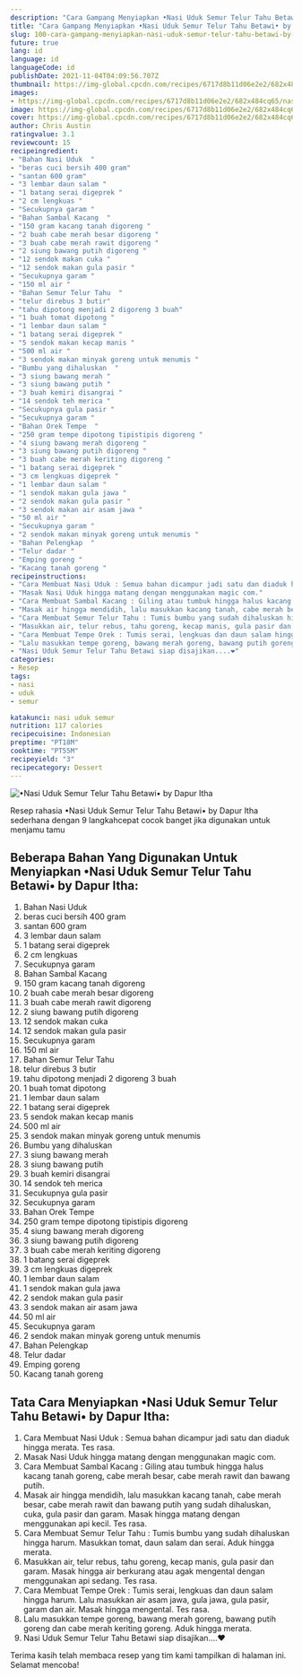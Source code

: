```yaml
---
description: "Cara Gampang Menyiapkan •Nasi Uduk Semur Telur Tahu Betawi• by Dapur Itha yang Lezat Sekali"
title: "Cara Gampang Menyiapkan •Nasi Uduk Semur Telur Tahu Betawi• by Dapur Itha yang Lezat Sekali"
slug: 100-cara-gampang-menyiapkan-nasi-uduk-semur-telur-tahu-betawi-by-dapur-itha-yang-lezat-sekali
future: true
lang: id
language: id
languageCode: id
publishDate: 2021-11-04T04:09:56.707Z 
thumbnail: https://img-global.cpcdn.com/recipes/6717d8b11d06e2e2/682x484cq65/nasi-uduk-semur-telur-tahu-betawi-by-dapur-itha-foto-resep-utama.png
images:
- https://img-global.cpcdn.com/recipes/6717d8b11d06e2e2/682x484cq65/nasi-uduk-semur-telur-tahu-betawi-by-dapur-itha-foto-resep-utama.png
image: https://img-global.cpcdn.com/recipes/6717d8b11d06e2e2/682x484cq65/nasi-uduk-semur-telur-tahu-betawi-by-dapur-itha-foto-resep-utama.png
cover: https://img-global.cpcdn.com/recipes/6717d8b11d06e2e2/682x484cq65/nasi-uduk-semur-telur-tahu-betawi-by-dapur-itha-foto-resep-utama.png
author: Chris Austin
ratingvalue: 3.1
reviewcount: 15
recipeingredient:
- "Bahan Nasi Uduk  "
- "beras cuci bersih 400 gram"
- "santan 600 gram"
- "3 lembar daun salam "
- "1 batang serai digeprek "
- "2 cm lengkuas "
- "Secukupnya garam "
- "Bahan Sambal Kacang  "
- "150 gram kacang tanah digoreng "
- "2 buah cabe merah besar digoreng "
- "3 buah cabe merah rawit digoreng "
- "2 siung bawang putih digoreng "
- "12 sendok makan cuka "
- "12 sendok makan gula pasir "
- "Secukupnya garam "
- "150 ml air "
- "Bahan Semur Telur Tahu  "
- "telur direbus 3 butir"
- "tahu dipotong menjadi 2 digoreng 3 buah"
- "1 buah tomat dipotong "
- "1 lembar daun salam "
- "1 batang serai digeprek "
- "5 sendok makan kecap manis "
- "500 ml air "
- "3 sendok makan minyak goreng untuk menumis "
- "Bumbu yang dihaluskan  "
- "3 siung bawang merah "
- "3 siung bawang putih "
- "3 buah kemiri disangrai "
- "14 sendok teh merica "
- "Secukupnya gula pasir "
- "Secukupnya garam "
- "Bahan Orek Tempe  "
- "250 gram tempe dipotong tipistipis digoreng "
- "4 siung bawang merah digoreng "
- "3 siung bawang putih digoreng "
- "3 buah cabe merah keriting digoreng "
- "1 batang serai digeprek "
- "3 cm lengkuas digeprek "
- "1 lembar daun salam "
- "1 sendok makan gula jawa "
- "2 sendok makan gula pasir "
- "3 sendok makan air asam jawa "
- "50 ml air "
- "Secukupnya garam "
- "2 sendok makan minyak goreng untuk menumis "
- "Bahan Pelengkap  "
- "Telur dadar "
- "Emping goreng "
- "Kacang tanah goreng "
recipeinstructions:
- "Cara Membuat Nasi Uduk : Semua bahan dicampur jadi satu dan diaduk hingga merata. Tes rasa."
- "Masak Nasi Uduk hingga matang dengan menggunakan magic com."
- "Cara Membuat Sambal Kacang : Giling atau tumbuk hingga halus kacang tanah goreng, cabe merah besar, cabe merah rawit dan bawang putih."
- "Masak air hingga mendidih, lalu masukkan kacang tanah, cabe merah besar, cabe merah rawit dan bawang putih yang sudah dihaluskan, cuka, gula pasir dan garam. Masak hingga matang dengan menggunakan api kecil. Tes rasa."
- "Cara Membuat Semur Telur Tahu : Tumis bumbu yang sudah dihaluskan hingga harum. Masukkan tomat, daun salam dan serai. Aduk hingga merata."
- "Masukkan air, telur rebus, tahu goreng, kecap manis, gula pasir dan garam. Masak hingga air berkurang atau agak mengental dengan menggunakan api sedang. Tes rasa."
- "Cara Membuat Tempe Orek : Tumis serai, lengkuas dan daun salam hingga harum. Lalu masukkan air asam jawa, gula jawa, gula pasir, garam dan air. Masak hingga mengental. Tes rasa."
- "Lalu masukkan tempe goreng, bawang merah goreng, bawang putih goreng dan cabe merah keriting goreng. Aduk hingga merata."
- "Nasi Uduk Semur Telur Tahu Betawi siap disajikan....❤️"
categories:
- Resep
tags:
- nasi
- uduk
- semur

katakunci: nasi uduk semur 
nutrition: 117 calories
recipecuisine: Indonesian
preptime: "PT18M"
cooktime: "PT55M"
recipeyield: "3"
recipecategory: Dessert
---
```



![•Nasi Uduk Semur Telur Tahu Betawi• by Dapur Itha](https://img-global.cpcdn.com/recipes/6717d8b11d06e2e2/682x484cq65/nasi-uduk-semur-telur-tahu-betawi-by-dapur-itha-foto-resep-utama.png)

Resep rahasia •Nasi Uduk Semur Telur Tahu Betawi• by Dapur Itha  sederhana dengan 9 langkahcepat cocok banget jika digunakan untuk menjamu tamu

<!--inarticleads1-->

## Beberapa Bahan Yang Digunakan Untuk Menyiapkan •Nasi Uduk Semur Telur Tahu Betawi• by Dapur Itha:

1. Bahan Nasi Uduk  
1. beras cuci bersih 400 gram
1. santan 600 gram
1. 3 lembar daun salam 
1. 1 batang serai digeprek 
1. 2 cm lengkuas 
1. Secukupnya garam 
1. Bahan Sambal Kacang  
1. 150 gram kacang tanah digoreng 
1. 2 buah cabe merah besar digoreng 
1. 3 buah cabe merah rawit digoreng 
1. 2 siung bawang putih digoreng 
1. 12 sendok makan cuka 
1. 12 sendok makan gula pasir 
1. Secukupnya garam 
1. 150 ml air 
1. Bahan Semur Telur Tahu  
1. telur direbus 3 butir
1. tahu dipotong menjadi 2 digoreng 3 buah
1. 1 buah tomat dipotong 
1. 1 lembar daun salam 
1. 1 batang serai digeprek 
1. 5 sendok makan kecap manis 
1. 500 ml air 
1. 3 sendok makan minyak goreng untuk menumis 
1. Bumbu yang dihaluskan  
1. 3 siung bawang merah 
1. 3 siung bawang putih 
1. 3 buah kemiri disangrai 
1. 14 sendok teh merica 
1. Secukupnya gula pasir 
1. Secukupnya garam 
1. Bahan Orek Tempe  
1. 250 gram tempe dipotong tipistipis digoreng 
1. 4 siung bawang merah digoreng 
1. 3 siung bawang putih digoreng 
1. 3 buah cabe merah keriting digoreng 
1. 1 batang serai digeprek 
1. 3 cm lengkuas digeprek 
1. 1 lembar daun salam 
1. 1 sendok makan gula jawa 
1. 2 sendok makan gula pasir 
1. 3 sendok makan air asam jawa 
1. 50 ml air 
1. Secukupnya garam 
1. 2 sendok makan minyak goreng untuk menumis 
1. Bahan Pelengkap  
1. Telur dadar 
1. Emping goreng 
1. Kacang tanah goreng 



<!--inarticleads2-->

## Tata Cara Menyiapkan •Nasi Uduk Semur Telur Tahu Betawi• by Dapur Itha:

1. Cara Membuat Nasi Uduk : Semua bahan dicampur jadi satu dan diaduk hingga merata. Tes rasa.
1. Masak Nasi Uduk hingga matang dengan menggunakan magic com.
1. Cara Membuat Sambal Kacang : Giling atau tumbuk hingga halus kacang tanah goreng, cabe merah besar, cabe merah rawit dan bawang putih.
1. Masak air hingga mendidih, lalu masukkan kacang tanah, cabe merah besar, cabe merah rawit dan bawang putih yang sudah dihaluskan, cuka, gula pasir dan garam. Masak hingga matang dengan menggunakan api kecil. Tes rasa.
1. Cara Membuat Semur Telur Tahu : Tumis bumbu yang sudah dihaluskan hingga harum. Masukkan tomat, daun salam dan serai. Aduk hingga merata.
1. Masukkan air, telur rebus, tahu goreng, kecap manis, gula pasir dan garam. Masak hingga air berkurang atau agak mengental dengan menggunakan api sedang. Tes rasa.
1. Cara Membuat Tempe Orek : Tumis serai, lengkuas dan daun salam hingga harum. Lalu masukkan air asam jawa, gula jawa, gula pasir, garam dan air. Masak hingga mengental. Tes rasa.
1. Lalu masukkan tempe goreng, bawang merah goreng, bawang putih goreng dan cabe merah keriting goreng. Aduk hingga merata.
1. Nasi Uduk Semur Telur Tahu Betawi siap disajikan....❤️




Terima kasih telah membaca resep yang tim kami tampilkan di halaman ini. Selamat mencoba!
